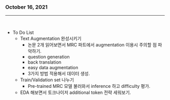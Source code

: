 ### October 16, 2021
---

</br>

- To Do List
  - Text Augmentation 완성시키기
    - 논문 2개 읽어보면서 MRC 파트에서 augmentation 이용시 주의할 점 파악하기.
    - question generation
    - back translation
    - easy data augmentation
    - 3가지 방법 적용해서 데이터 생성.
  - Train/Validation set 나누기
    - Pre-trained MRC 모델 불러와서 inference 하고 difficulty 평가.
  - EDA 해보면서 토크나이저 additional token 전략 세워보기.